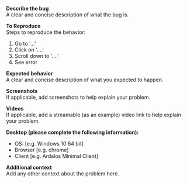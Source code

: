**Describe the bug**<br>
A clear and concise description of what the bug is.

**To Reproduce**<br>
Steps to reproduce the behavior:
1. Go to '...'
2. Click on '....'
3. Scroll down to '....'
4. See error

**Expected behavior**<br>
A clear and concise description of what you expected to happen.

**Screenshots**<br>
If applicable, add screenshots to help explain your problem.

**Videos**<br>
If applicable, add a streamable (as an example) video link to help explain your problem.

**Desktop (please complete the following information):**
 - OS: [e.g. Windows 10 64 bit]
 - Browser [e.g. chrome]
 - Client [e.g. Ardalos Minimal Client]

**Additional context**<br>
Add any other context about the problem here.
